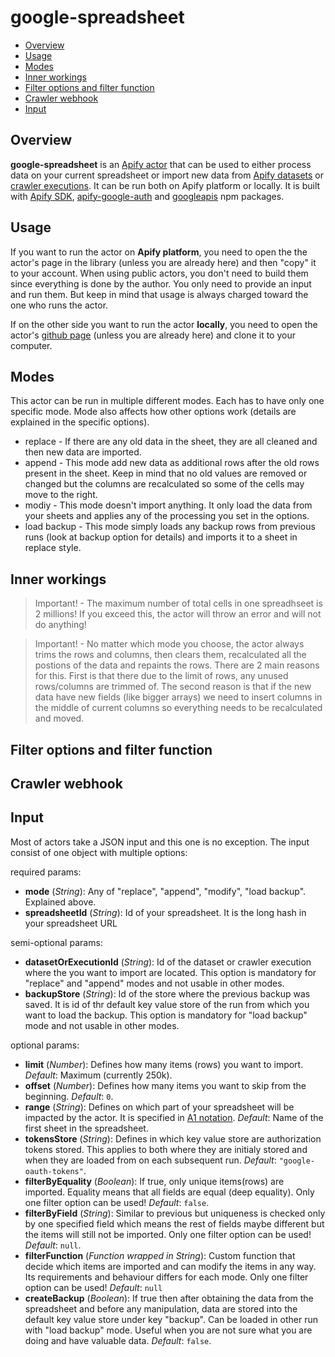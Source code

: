 # google-spreadsheet

- [Overview](#overview)
- [Usage](#usage)
- [Modes](#modes)
- [Inner workings](#inner-workings)
- [Filter options and filter function](#filter-options-and-filter-function)
- [Crawler webhook](#crawler-webhook)
- [Input](#input)

## Overview

**google-spreadsheet** is an [Apify actor](https://www.apify.com/docs/actor) that can be used to either process data on your current spreadsheet or import new data from [Apify datasets](https://www.apify.com/docs/storage#dataset) or [crawler executions](https://www.apify.com/docs/storage#dataset). It can be run both on Apify platform or locally. It is built with [Apify SDK](https://sdk.apify.com/), [apify-google-auth](https://kb.apify.com/integration/google-integration) and [googleapis](https://github.com/googleapis/google-api-nodejs-client) npm packages.

## Usage

If you want to run the actor on **Apify platform**, you need to open the the actor's page in the library (unless you are already here) and then "copy" it to your account. When using public actors, you don't need to build them since everything is done by the author. You only need to provide an input and run them. But keep in mind that usage is always charged toward the one who runs the actor.

If on the other side you want to run the actor **locally**, you need to open the actor's [github page](https://github.com/metalwarrior665/actor-google-spreadsheet) (unless you are already here) and clone it to your computer.

## Modes

This actor can be run in multiple different modes. Each has to have only one specific mode. Mode also affects how other options work (details are explained in the specific options).

* replace - If there are any old data in the sheet, they are all cleaned and then new data are imported.
* append - This mode add new data as additional rows after the old rows present in the sheet. Keep in mind that no old values are removed or changed but the columns are recalculated so some of the cells may move to the right.
* modiy - This mode doesn't import anything. It only load the data from your sheets and applies any of the processing you set in the options.
* load backup - This mode simply loads any backup rows from previous runs (look at backup option for details) and imports it to a sheet in replace style.

## Inner workings

> Important! - The maximum number of total cells in one spreadhseet is 2 millions! If you exceed this, the actor will throw an error and will not do anything!

> Important! - No matter which mode you choose, the actor always trims the rows and columns, then clears them, recalculated all the postions of the data and repaints the rows. There are 2 main reasons for this. First is that there due to the limit of rows, any unused rows/columns are trimmed of. The second reason is that if the new data have new fields (like bigger arrays) we need to insert columns in the middle of current columns so everything needs to be recalculated and moved.

## Filter options and filter function

## Crawler webhook

## Input

Most of actors take a JSON input and this one is no exception. The input consist of one object with multiple options:

required params:
- **mode** (*String*): Any of "replace", "append", "modify", "load backup". Explained above.
- **spreadsheetId** (*String*): Id of your spreadsheet. It is the long hash in your spreadsheet URL

semi-optional params:
- **datasetOrExecutionId** (*String*): Id of the dataset or crawler execution where the you want to import are located. This option is mandatory for "replace" and "append" modes and not usable in other modes.
- **backupStore** (*String*): Id of the store where the previous backup was saved. It is id of thr default key value store of the run from which you want to load the backup. This option is mandatory for "load backup" mode and not usable in other modes.

optional params:
- **limit** (*Number*): Defines how many items (rows) you want to import. *Default*: Maximum (currently 250k).
- **offset** (*Number*): Defines how many items you want to skip from the beginning. *Default*: `0`.
- **range** (*String*): Defines on which part of your spreadsheet will be impacted by the actor. It is specified in [A1 notation](https://developers.google.com/sheets/api/guides/concepts#a1_notation). *Default*: Name of the first sheet in the spreadsheet.
- **tokensStore** (*String*): Defines in which key value store are authorization tokens stored. This applies to both where they are initialy stored and when they are loaded from on each subsequent run. *Default*: `"google-oauth-tokens"`.
- **filterByEquality** (*Boolean*): If true, only unique items(rows) are imported. Equality means that all fields are equal (deep equality). Only one filter option can be used! *Default*: `false`.
- **filterByField** (*String*): Similar to previous but uniqueness is checked only by one specified field which means the rest of fields maybe different but the items will still not be imported. Only one filter option can be used! *Default*: `null`.
- **filterFunction** (*Function wrapped in String*): Custom function that decide which items are imported and can modify the items in any way. Its requirements and behaviour differs for each mode.  Only one filter option can be used! *Default*: `null`
- **createBackup** (*Boolean*): If true then after obtaining the data from the spreadsheet and before any manipulation, data are stored into the default key value store under key "backup". Can be loaded in other run with "load backup" mode. Useful when you are not sure what you are doing and have valuable data. *Default*: `false`.